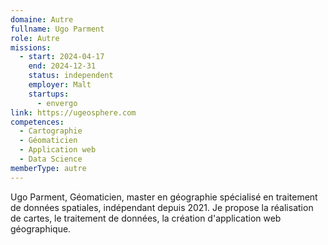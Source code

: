 ```yaml
---
domaine: Autre
fullname: Ugo Parment
role: Autre
missions:
  - start: 2024-04-17
    end: 2024-12-31
    status: independent
    employer: Malt
    startups:
      - envergo
link: https://ugeosphere.com
competences:
  - Cartographie
  - Géomaticien
  - Application web
  - Data Science
memberType: autre
---
```

Ugo Parment, Géomaticien, master en géographie spécialisé en traitement de données spatiales, indépendant depuis 2021.
Je propose la réalisation de cartes, le traitement de données, la création d'application web géographique.
